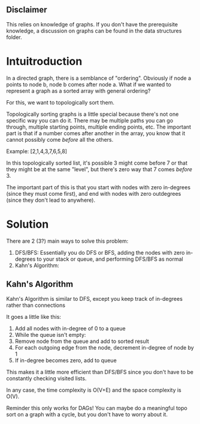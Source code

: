 ## Disclaimer
This relies on knowledge of graphs. If you don't have the prerequisite knowledge, a discussion on graphs can be found in the data structures folder.

# Intuitroduction
In a directed graph, there is a semblance of "ordering". Obviously if node a points to node b, node b comes after node a. What if we wanted to represent a graph as a sorted array with general ordering? 

For this, we want to topologically sort them. 

Topologically sorting graphs is a little special because there's not one specific way you can do it. There may be multiple paths you can go through, multiple starting points, multiple ending points, etc. The important part is that if a number comes after another in the array, you know that it cannot possibly come *before* all the others.

Example:
[2,1,4,3,7,6,5,8]

In this topologically sorted list, it's possible 3 might come before 7 or that they might be at the same "level", but there's zero way that 7 comes *before* 3. 

The important part of this is that you start with nodes with zero in-degrees (since they must come first), and end with nodes with zero outdegrees (since they don't lead to anywhere). 

# Solution
There are 2 (3?) main ways to solve this problem: 

1. DFS/BFS: Essentially you do DFS or BFS, adding the nodes with zero in-degrees to your stack or queue, and performing DFS/BFS as normal
2. Kahn's Algorithm:

## Kahn's Algorithm
Kahn's Algorithm is similar to DFS, except you keep track of in-degrees rather than connections

It goes a little like this:
1. Add all nodes with in-degree of 0 to a queue
2. While the queue isn't empty:
3. Remove node from the queue and add to sorted result
4. For each outgoing edge from the node, decrement in-degree of node by 1
5. If in-degree becomes zero, add to queue

This makes it a little more efficient than DFS/BFS since you don't have to be constantly checking visited lists. 

In any case, the time complexity is O(V+E) and the space complexity is O(V).

Reminder this only works for DAGs! You can maybe do a meaningful topo sort on a graph with a cycle, but you don't have to worry about it. 
